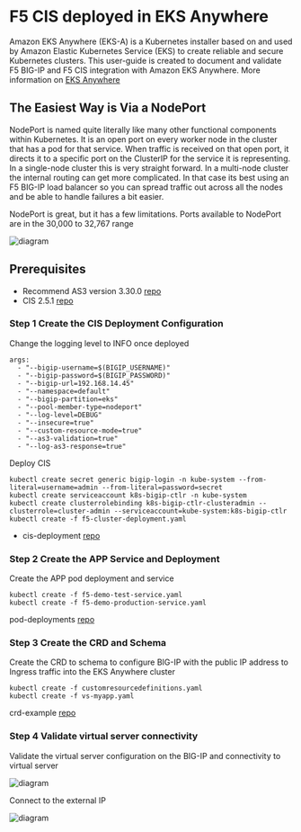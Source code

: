 # F5 CIS deployed in EKS Anywhere 

Amazon EKS Anywhere (EKS-A) is a Kubernetes installer based on and used by Amazon Elastic Kubernetes Service (EKS) to create reliable and secure Kubernetes clusters. This user-guide is created to document and validate F5 BIG-IP and F5 CIS integration with Amazon EKS Anywhere. More information on [EKS Anywhere](https://aws.amazon.com/eks/eks-anywhere/)

## The Easiest Way is Via a NodePort

NodePort is named quite literally like many other functional components within Kubernetes. It is an open port on every worker node in the cluster that has a pod for that service. When traffic is received on that open port, it directs it to a specific port on the ClusterIP for the service it is representing. In a single-node cluster this is very straight forward. In a multi-node cluster the internal routing can get more complicated. In that case its best using an F5 BIG-IP load balancer so you can spread traffic out across all the nodes and be able to handle failures a bit easier.

NodePort is great, but it has a few limitations. Ports available to NodePort are in the 30,000 to 32,767 range

![diagram](https://github.com/nandakishorepeddi/k8s-bigip-ctlr/blob/main/user_guides/eks-anywhere/nodeport/diagram/2021-08-18_16-06-49.png)

## Prerequisites

* Recommend AS3 version 3.30.0 [repo](https://github.com/F5Networks/f5-appsvcs-extension/releases/tag/v3.30.0)
* CIS 2.5.1 [repo](https://github.com/F5Networks/k8s-bigip-ctlr/releases/tag/v2.5.1)

### Step 1 Create the CIS Deployment Configuration

Change the logging level to INFO once deployed 

```
args: 
  - "--bigip-username=$(BIGIP_USERNAME)"
  - "--bigip-password=$(BIGIP_PASSWORD)"
  - "--bigip-url=192.168.14.45"
  - "--namespace=default"
  - "--bigip-partition=eks"
  - "--pool-member-type=nodeport"
  - "--log-level=DEBUG"
  - "--insecure=true"
  - "--custom-resource-mode=true"
  - "--as3-validation=true"
  - "--log-as3-response=true"
```

Deploy CIS

```
kubectl create secret generic bigip-login -n kube-system --from-literal=username=admin --from-literal=password=secret
kubectl create serviceaccount k8s-bigip-ctlr -n kube-system
kubectl create clusterrolebinding k8s-bigip-ctlr-clusteradmin --clusterrole=cluster-admin --serviceaccount=kube-system:k8s-bigip-ctlr
kubectl create -f f5-cluster-deployment.yaml
```

* cis-deployment [repo](https://github.com/nandakishorepeddi/k8s-bigip-ctlr/blob/main/user_guides/eks-anywhere/nodeport/cis-deployment/f5-cluster-deployment.yaml)

### Step 2 Create the APP Service and Deployment

Create the APP pod deployment and service

```
kubectl create -f f5-demo-test-service.yaml
kubectl create -f f5-demo-production-service.yaml
```

pod-deployments [repo](https://github.com/nandakishorepeddi/k8s-bigip-ctlr/tree/main/user_guides/eks-anywhere/nodeport/pod-deployment)

### Step 3 Create the CRD and Schema

Create the CRD to schema to configure BIG-IP with the public IP address to Ingress traffic into the EKS Anywhere cluster

```
kubectl create -f customresourcedefinitions.yaml
kubectl create -f vs-myapp.yaml
```

crd-example [repo](https://github.com/nandakishorepeddi/k8s-bigip-ctlr/tree/main/user_guides/eks-anywhere/nodeport/crd-example)

### Step 4 Validate virtual server connectivity 

Validate the virtual server configuration on the BIG-IP and connectivity to virtual server

![diagram](https://github.com/nandakishorepeddi/k8s-bigip-ctlr/blob/main/user_guides/eks-anywhere/nodeport/diagram/2021-08-18_16-11-08.png)

Connect to the external IP

![diagram](https://github.com/nandakishorepeddi/k8s-bigip-ctlr/blob/main/user_guides/eks-anywhere/nodeport/diagram/2021-08-18_16-36-04.png)

